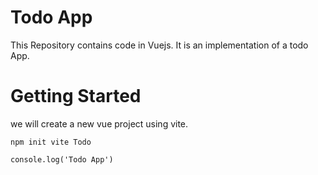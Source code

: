 # Todo App

This Repository contains code in Vuejs.
It is an implementation of a todo App.

# Getting Started

we will create a new vue project using vite.

`npm init vite Todo`

~~~~
console.log('Todo App')
~~~~

